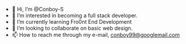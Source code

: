 - 👋 Hi, I’m @Conboy-S
- 👀 I’m interested in becoming a full stack developer.
- 🌱 I’m currently learning Fro0nt End Development
- 💞️ I’m looking to collaborate on basic web design.
- 📫 How to reach me through my e-mail, conboy99@googlemail.com

<!---
Conboy-S/Conboy-S is a ✨ special ✨ repository because its `README.md` (this file) appears on your GitHub profile.
You can click the Preview link to take a look at your changes.
--->
